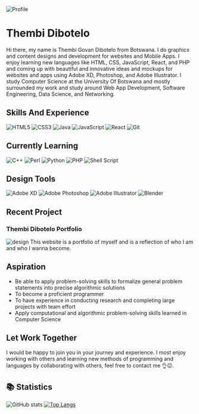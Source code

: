 ![Profile](https://github.com/GovanDBT/GovanDBT/assets/62579660/9b29e362-8851-4932-9dc3-7e02462f71a6)
# Thembi Dibotelo
Hi there, my name is Thembi Govan Dibotelo from Botswana. I do graphics and content designs and development for websites and Mobile Apps. I enjoy learning new languages like HTML, CSS, JavaScript, React, and PHP and coming up with beautiful and innovative ideas and mockups for websites and apps using Adobe XD, Photoshop, and Adobe Illustrator. I study Computer Science at the University Of Botswana and mostly surrounded my work and study around Web App Development, Software Engineering, Data Science, and Networking.

## Skills And Experience
![HTML5](https://img.shields.io/badge/html5-%23E34F26.svg?style=for-the-badge&logo=html5&logoColor=white)
![CSS3](https://img.shields.io/badge/css3-%231572B6.svg?style=for-the-badge&logo=css3&logoColor=white)
![Java](https://img.shields.io/badge/java-%23ED8B00.svg?style=for-the-badge&logo=java&logoColor=white)
![JavaScript](https://img.shields.io/badge/javascript-%23323330.svg?style=for-the-badge&logo=javascript&logoColor=%23F7DF1E)
![React](https://img.shields.io/badge/react-%2320232a.svg?style=for-the-badge&logo=react&logoColor=%2361DAFB)
![Git](https://img.shields.io/badge/git-%23F05033.svg?style=for-the-badge&logo=git&logoColor=white)

## Currently Learning
![C++](https://img.shields.io/badge/c++-%2300599C.svg?style=for-the-badge&logo=c%2B%2B&logoColor=white)
![Perl](https://img.shields.io/badge/perl-%2339457E.svg?style=for-the-badge&logo=perl&logoColor=white)
![Python](https://img.shields.io/badge/python-3670A0?style=for-the-badge&logo=python&logoColor=ffdd54)
![PHP](https://img.shields.io/badge/php-%23777BB4.svg?style=for-the-badge&logo=php&logoColor=white)
![Shell Script](https://img.shields.io/badge/shell_script-%23121011.svg?style=for-the-badge&logo=gnu-bash&logoColor=white)

## Design Tools
![Adobe XD](https://img.shields.io/badge/Adobe%20XD-470137?style=for-the-badge&logo=Adobe%20XD&logoColor=#FF61F6)
![Adobe Photoshop](https://img.shields.io/badge/adobe%20photoshop-%2331A8FF.svg?style=for-the-badge&logo=adobe%20photoshop&logoColor=white)
![Adobe Illustrator](https://img.shields.io/badge/adobe%20illustrator-%23FF9A00.svg?style=for-the-badge&logo=adobe%20illustrator&logoColor=white)
![Blender](https://img.shields.io/badge/blender-%23F5792A.svg?style=for-the-badge&logo=blender&logoColor=white)

## Recent Project
### Thembi Dibotelo Portfolio
![design](https://github.com/GovanDBT/GovanDBT/assets/62579660/2c0e5103-84e4-4aba-b1ab-5a748f739f40)
This website is a portfolio of myself and is a reflection of who I am and who I wanna become.

## Aspiration
* Be able to apply problem-solving skills to formalize general problem statements into precise algorithmic solutions
* To become a proficient programmer
* To have experience in conducting research and completing large projects with team effort
* Apply computational and algorithmic problem-solving skills learned in Computer Science

## Let Work Together
I would be happy to join you in your journey and experience. I most enjoy working with others and learning new methods of programming and languages by collaborating with others, feel free to contact me 👌😉.

## 📚 Statistics
![GitHub stats](https://github-readme-stats.vercel.app/api?username=GovanDBT&show_icons=true) [![Top Langs](https://github-readme-stats.vercel.app/api/top-langs/?username=GovanDBT)](https://github.com/anuraghazra/github-readme-stats)
